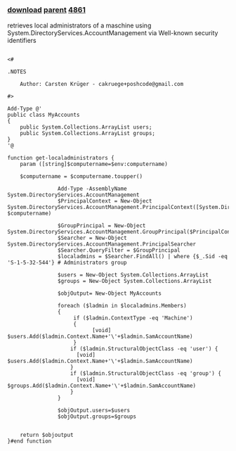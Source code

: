 ﻿---
pid:            4860
parent:         4859
children:       4861
poster:         Carsten Krger
title:          
date:           2014-01-30 18:00:45
description:    retrieves local administrators of a maschine using System.DirectoryServices.AccountManagement via Well-known security identifiers
format:         posh
---

# 

### [download](4860.ps1) [parent](4859.md) [4861](4861.md)

retrieves local administrators of a maschine using System.DirectoryServices.AccountManagement via Well-known security identifiers

```posh

<#

.NOTES

    Author: Carsten Krüger - cakruege+poshcode@gmail.com

#>

Add-Type @'
public class MyAccounts
{
    public System.Collections.ArrayList users; 
    public System.Collections.ArrayList groups;
}
'@   

function get-localadministrators {
    param ([string]$computername=$env:computername)

    $computername = $computername.toupper()
    
                Add-Type -AssemblyName System.DirectoryServices.AccountManagement
                $PrincipalContext = New-Object System.DirectoryServices.AccountManagement.PrincipalContext([System.DirectoryServices.AccountManagement.ContextType]::Machine, $computername)
                           
                $GroupPrincipal = New-Object System.DirectoryServices.AccountManagement.GroupPrincipal($PrincipalContext)
                $Searcher = New-Object System.DirectoryServices.AccountManagement.PrincipalSearcher
                $Searcher.QueryFilter = $GroupPrincipal
                $localadmins = $Searcher.FindAll() | where {$_.Sid -eq 'S-1-5-32-544'} # Administrators group
                                              
                $users = New-Object System.Collections.ArrayList
                $groups = New-Object System.Collections.ArrayList
                
                $objOutput= New-Object MyAccounts
                              
                foreach ($ladmin in $localadmins.Members)
                {                 
                     if ($ladmin.ContextType -eq 'Machine')
                     {
                           [void] $users.Add($ladmin.Context.Name+'\'+$ladmin.SamAccountName)
                     }                                        
                    if ($ladmin.StructuralObjectClass -eq 'user') {
                      [void] $users.Add($ladmin.Context.Name+'\'+$ladmin.SamAccountName)
                    }                  
                    if ($ladmin.StructuralObjectClass -eq 'group') {
                      [void] $groups.Add($ladmin.Context.Name+'\'+$ladmin.SamAccountName)
                    }                                        
                }    
                
                $objOutput.users=$users
                $objOutput.groups=$groups
                
                    
    return $objoutput
}#end function

```
